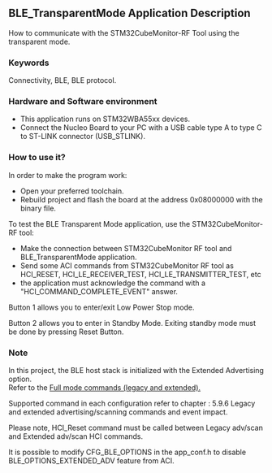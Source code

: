 ## __BLE_TransparentMode Application Description__

How to communicate with the STM32CubeMonitor-RF Tool using the transparent mode.  

### __Keywords__

Connectivity, BLE, BLE protocol.  

### __Hardware and Software environment__

  - This application runs on STM32WBA55xx devices.  
  - Connect the Nucleo Board to your PC with a USB cable type A to type C to ST-LINK connector (USB_STLINK).  

### __How to use it?__

In order to make the program work:  

 - Open your preferred toolchain.  
 - Rebuild project and flash the board at the address 0x08000000 with the binary file.  

To test the BLE Transparent Mode application, use the STM32CubeMonitor-RF tool:  

 - Make the connection between STM32CubeMonitor RF tool and BLE_TransparentMode application.  
 - Send some ACI commands from STM32CubeMonitor RF tool as HCI_RESET, HCI_LE_RECEIVER_TEST, HCI_LE_TRANSMITTER_TEST, etc  
 - the application must acknowledge the command with a "HCI_COMMAND_COMPLETE_EVENT" answer.  
 
Button 1 allows you to enter/exit Low Power Stop mode.  

Button 2 allows you to enter in Standby Mode. Exiting standby mode must be done by pressing Reset Button.  

### __Note__

In this project, the BLE host stack is initialized with the Extended Advertising option.  
Refer to the <a href="https://www.st.com/resource/en/programming_manual/pm0271-guidelines-for-bluetooth-low-energy-stack-programming-on-stm32wb-stm32wba-mcus-stmicroelectronics.pdf"> Full mode commands (legacy and extended).</a>  

Supported command in each configuration refer to chapter : 5.9.6 Legacy and extended advertising/scanning commands and event impact.  

Please note, HCI_Reset command must be called between Legacy adv/scan and Extended adv/scan HCI commands.  

It is possible to modify CFG_BLE_OPTIONS in the app_conf.h to disable BLE_OPTIONS_EXTENDED_ADV feature from ACI.  
